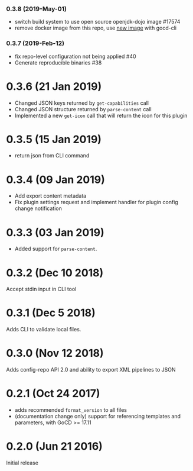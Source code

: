 ### 0.3.8 (2019-May-01)

 * switch build system to use open source openjdk-dojo image \#17574
 * remove docker image from this repo, use [new image](https://github.com/gocd-contrib/docker-gocd-cli-dojo) with gocd-cli

### 0.3.7 (2019-Feb-12)

* fix repo-level configuration not being applied \#40
* Generate reproducible binaries \#38

# 0.3.6 (21 Jan 2019)

* Changed JSON keys returned by `get-capabilities` call
* Changed JSON structure returned by `parse-content` call
* Implemented a new `get-icon` call that will return the icon for this plugin

# 0.3.5 (15 Jan 2019)

 * return json from CLI command

# 0.3.4 (09 Jan 2019)

 * Add export content metadata
 * Fix plugin settings request and implement handler for plugin config change notification

# 0.3.3 (03 Jan 2019)

 * Added support for `parse-content`.

# 0.3.2 (Dec 10 2018)

Accept stdin input in CLI tool

# 0.3.1 (Dec 5 2018)

Adds CLI to validate local files.

# 0.3.0 (Nov 12 2018)

Adds config-repo API 2.0 and ability to export XML pipelines to JSON

# 0.2.1 (Oct 24 2017)

 * adds recommended `format_version` to all files
 * (documentation change only) support for referencing templates and parameters, with GoCD >= 17.11

# 0.2.0 (Jun 21 2016)

Initial release
